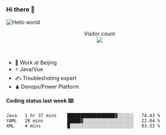 ### Hi there 👋

<img src="https://raw.githubusercontent.com/sagar-viradiya/sagar-viradiya/master/resources/banner.png" alt="Hello world">
<p align="center"> 
  Visitor count<br/>
  <img src="https://profile-counter.glitch.me/youszoe/count.svg" />
</p>
<br/>

- 🍻 Work at Beijing 
- ⚡  Java/Vue
- ✍️  Troubleshoting expert
- ♟  Devops/Power Platform 

#### Coding status last week ⌨️

<!--START_SECTION:waka-->
```text
Java   1 hr 37 mins    ██████████████████▓░░░░░░   74.43 % 
YAML   28 mins         █████▓░░░░░░░░░░░░░░░░░░░   22.04 % 
XML    4 mins          █░░░░░░░░░░░░░░░░░░░░░░░░   03.53 % 
```
<!--END_SECTION:waka-->

<br/>
<center><img src="http://ghchart.rshah.org/409ba5/yousazoe" alt="" /></center>


